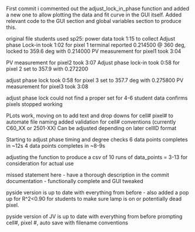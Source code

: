First commit i commented out the adjust_lock_in_phase function and added a new one to allow plotting the data and fit curve in the GUI itself. Added relevant code to the GUI section and global variables section to produce this.

original file students used sp25:
power data took 1:15 to collect
Adjust phase Lock-in took 1:02 for pixel 1
    terminal reported 0.214500 @ 360 deg, locked to 359.6 deg with 0.214000
PV measurement for pixel1 took 3:04

PV measurement for pixel2 took 3:07
Adjust phase lock-in took 0:58 for pixel 2
    set to 357.9 with  0.272200

adjust phase lock took 0:58 for pixel 3
    set to 357.7 deg with 0.275800
PV measurement for pixel3 took 3:08

adjust phase lock could not find a proper set for 4-6
    student data confirms pixels stopped working

PLots work, moving on to add text and drop downs for cell# pixel# to automate file naming
added validation for cell# conventions (currently C60_XX or 2501-XX) Can be adjusted depending on later cellID format

Starting to adjust phase timing and degree checks
6 data points completes in ~12s
4 data points completes in ~8-9s

adjusting the function to produce a csv of 10 runs of data_points = 3-13 for consideration for actual use

missed statement here - have a thorough description in the commit documentation - functionally complete and GUI tweaked 

pyside version is up to date with everything from before - also added a pop up for R^2<0.90 for students to make sure lamp is on or potentially dead pixel.

pyside version of JV is up to date with everything from before prompting cell#, pixel #, auto save with filename conventions